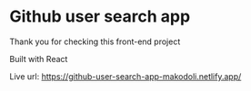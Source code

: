 # Github user search app 

Thank you for checking this front-end project

Built with React

Live url: https://github-user-search-app-makodoli.netlify.app/

